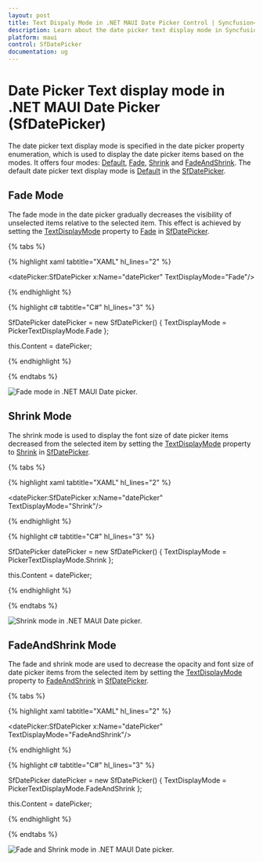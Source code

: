 ```yaml
---
layout: post
title: Text Dispaly Mode in .NET MAUI Date Picker Control | Syncfusion<sup>&reg;</sup>
description: Learn about the date picker text display mode in Syncfusion<sup>&reg;</sup> .NET MAUI Picker (SfDatePicker) control and its basic features.
platform: maui
control: SfDatePicker
documentation: ug
---
```


# Date Picker Text display mode in .NET MAUI Date Picker (SfDatePicker)

The date picker text display mode is specified in the date picker property enumeration, which is used to display the date picker items based on the modes. It offers four modes: [Default](https://help.syncfusion.com/cr/maui/Syncfusion.Maui.Picker.PickerTextDisplayMode.html#Syncfusion_Maui_Picker_PickerTextDisplayMode_Default), [Fade](https://help.syncfusion.com/cr/maui/Syncfusion.Maui.Picker.PickerTextDisplayMode.html#Syncfusion_Maui_Picker_PickerTextDisplayMode_Fade), [Shrink](https://help.syncfusion.com/cr/maui/Syncfusion.Maui.Picker.PickerTextDisplayMode.html#Syncfusion_Maui_Picker_PickerTextDisplayMode_Shrink) and [FadeAndShrink](https://help.syncfusion.com/cr/maui/Syncfusion.Maui.Picker.PickerTextDisplayMode.html#Syncfusion_Maui_Picker_PickerTextDisplayMode_FadeAndShrink). The default date picker text display mode is [Default](https://help.syncfusion.com/cr/maui/Syncfusion.Maui.Picker.PickerTextDisplayMode.html#Syncfusion_Maui_Picker_PickerTextDisplayMode_Default) in the [SfDatePicker](https://help.syncfusion.com/cr/maui/Syncfusion.Maui.Picker.SfDateTimePicker.html).

## Fade Mode

The fade mode in the date picker gradually decreases the visibility of unselected items relative to the selected item. This effect is achieved by setting the [TextDisplayMode](https://help.syncfusion.com/cr/maui/Syncfusion.Maui.Picker.PickerBase.html#Syncfusion_Maui_Picker_PickerBase_TextDisplayMode) property to [Fade](https://help.syncfusion.com/cr/maui/Syncfusion.Maui.Picker.PickerTextDisplayMode.html#Syncfusion_Maui_Picker_PickerTextDisplayMode_Fade) in [SfDatePicker](https://help.syncfusion.com/cr/maui/Syncfusion.Maui.Picker.SfDatePicker.html).

{% tabs %}

{% highlight xaml tabtitle="XAML" hl_lines="2" %}

<datePicker:SfDatePicker x:Name="datePicker"
                 TextDisplayMode="Fade"/>

{% endhighlight %}

{% highlight c# tabtitle="C#" hl_lines="3" %}

SfDatePicker datePicker = new SfDatePicker()
{
    TextDisplayMode = PickerTextDisplayMode.Fade
};

this.Content = datePicker;

{% endhighlight %}

{% endtabs %}

![Fade mode in .NET MAUI Date picker.](images/text-display-mode/date-picker-fade.png)

## Shrink Mode

The shrink mode is used to display the font size of date picker items decreased from the selected item by setting the [TextDisplayMode](https://help.syncfusion.com/cr/maui/Syncfusion.Maui.Picker.PickerBase.html#Syncfusion_Maui_Picker_PickerBase_TextDisplayMode) property to [Shrink](https://help.syncfusion.com/cr/maui/Syncfusion.Maui.Picker.PickerTextDisplayMode.html#Syncfusion_Maui_Picker_PickerTextDisplayMode_Shrink) in [SfDatePicker](https://help.syncfusion.com/cr/maui/Syncfusion.Maui.Picker.SfDatePicker.html).

{% tabs %}

{% highlight xaml tabtitle="XAML" hl_lines="2" %}

<datePicker:SfDatePicker x:Name="datePicker"
                 TextDisplayMode="Shrink"/>

{% endhighlight %}

{% highlight c# tabtitle="C#" hl_lines="3" %}

SfDatePicker datePicker = new SfDatePicker()
{
    TextDisplayMode = PickerTextDisplayMode.Shrink
};

this.Content = datePicker;

{% endhighlight %}

{% endtabs %}

![Shrink mode in .NET MAUI Date picker.](images/text-display-mode/date-picker-shrink.png)

## FadeAndShrink Mode

The fade and shrink mode are used to decrease the opacity and font size of date picker items from the selected item by setting the [TextDisplayMode](https://help.syncfusion.com/cr/maui/Syncfusion.Maui.Picker.PickerBase.html#Syncfusion_Maui_Picker_PickerBase_TextDisplayMode) property to [FadeAndShrink](https://help.syncfusion.com/cr/maui/Syncfusion.Maui.Picker.PickerTextDisplayMode.html#Syncfusion_Maui_Picker_PickerTextDisplayMode_FadeAndShrink) in [SfDatePicker](https://help.syncfusion.com/cr/maui/Syncfusion.Maui.Picker.SfDatePicker.html).

{% tabs %}

{% highlight xaml tabtitle="XAML" hl_lines="2" %}

<datePicker:SfDatePicker x:Name="datePicker"
                 TextDisplayMode="FadeAndShrink"/>

{% endhighlight %}

{% highlight c# tabtitle="C#" hl_lines="3" %}

SfDatePicker datePicker = new SfDatePicker()
{
    TextDisplayMode = PickerTextDisplayMode.FadeAndShrink
};

this.Content = datePicker;

{% endhighlight %}

{% endtabs %}

![Fade and Shrink mode in .NET MAUI Date picker.](images/text-display-mode/date-picker-fade-shrink.png)
